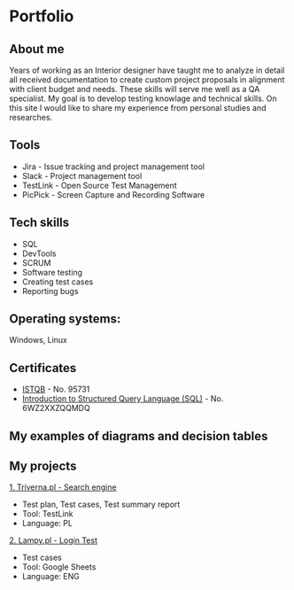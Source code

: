# Portfolio
## About me
Years of working as an Interior designer have taught me to analyze in detail all received documentation to create custom project proposals in alignment with client budget and needs. These skills will serve me well as a QA specialist. 
My goal is to develop testing knowlage and technical skills. On this site I would like to share my experience from personal studies and researches.
## Tools
- Jira - Issue tracking and project management tool
- Slack - Project management tool
- TestLink - Open Source Test Management
- PicPick - Screen Capture and Recording Software
## Tech skills
- SQL
- DevTools
- SCRUM
- Software testing
- Creating test cases
- Reporting bugs
## Operating systems: 
Windows, Linux 
## Certificates
- [ISTQB](https://www.gasq.org/en/certification/check-a-certificate.html) - No. 95731
- [Introduction to Structured Query Language (SQL)](https://www.coursera.org/account/accomplishments/certificate/6WZ2XXZQQMDQ) - No. 6WZ2XXZQQMDQ
## My examples of diagrams and decision tables

## My projects
[1. Triverna.pl - Search engine](https://drive.google.com/file/d/19ZKWnGc5DdeMd1DfTMX551WfMSOL-I5P/view?usp=sharing)
- Test plan, Test cases, Test summary report
- Tool: TestLink
- Language: PL

[2. Lampy.pl - Login Test](https://docs.google.com/spreadsheets/d/1VO187ttuftSpm7QGoDKAgQgF25rIEWJfC2DKHK-4kU4/edit?usp=sharing) 
- Test cases
- Tool: Google Sheets
- Language: ENG
